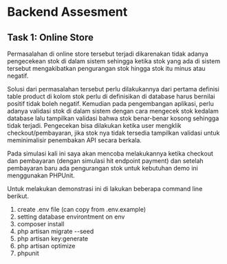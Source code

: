 # Backend Assesment

## Task 1: Online Store

Permasalahan di online store tersebut terjadi dikarenakan tidak adanya pengecekean stok di dalam sistem sehingga ketika stok yang ada di sistem tersebut mengakibatkan pengurangan stok hingga stok itu minus atau negatif.

Solusi dari permasalahan tersebut perlu dilakukannya dari pertama definisi table product di kolom stok perlu di definisikan di database harus bernilai positif tidak boleh negatif. Kemudian pada pengembangan aplikasi, perlu adanya validasi stok di dalam sistem dengan cara mengecek stok kedalam database lalu tampilkan validasi bahwa stok benar-benar kosong sehingga tidak terjadi. Pengecekan bisa dilakukan ketika user mengklik checkout/pembayaran, jika stok nya tidak tersedia tampilkan validasi untuk meminimalisir penembakan API secara berkala.

Pada simulasi kali ini saya akan mencoba melakukannya ketika checkout dan pembayaran (dengan simulasi hit endpoint payment) dan setelah pembayaran baru ada pengurangan stok untuk kebutuhan demo ini menggunakan PHPUnit.

Untuk melakukan demonstrasi ini di lakukan beberapa command line berikut.
1. create .env file (can copy from .env.example)
2. setting database environtment on env
3. composer install
4. php artisan migrate --seed
5. php artisan key:generate
6. php artisan optimize
7. phpunit
